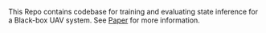 This Repo contains codebase for training and evaluating state inference for a Black-box UAV system. See <a href="https://arxiv.org/abs/2101.04948">Paper</a> for more information.
